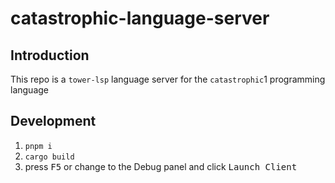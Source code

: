 # catastrophic-language-server

## Introduction
This repo is a `tower-lsp` language server for the `catastrophic`1 programming language

## Development
1. `pnpm i`
2. `cargo build`
3. press <kbd>F5</kbd> or change to the Debug panel and click <kbd>Launch Client</kbd>